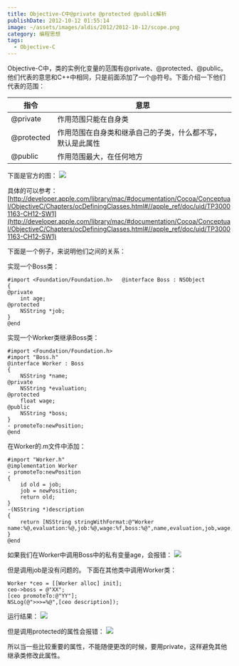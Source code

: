 ```yaml
---
title: Objective-C中@private @protected @public解析
publishDate: 2012-10-12 01:55:14
image: ~/assets/images/aldis/2012/2012-10-12/scope.png
category: 编程思想
tags:
  - Objective-C
---
```


Objective-C中，类的实例化变量的范围有@private、@protected、@public。他们代表的意思和C++中相同，只是前面添加了一个@符号。下面介绍一下他们代表的范围：

| 指令       | 意思                                                       |
| ---------- | ---------------------------------------------------------- |
| @private   | 作用范围只能在自身类                                       |
| @protected | 作用范围在自身类和继承自己的子类，什么都不写，默认是此属性 |
| @public    | 作用范围最大，在任何地方                                   |

下面是官方的图：
![](~/assets/images/aldis/2012/2012-10-12/scope.png)

具体的可以参考：[http://developer.apple.com/library/mac/#documentation/Cocoa/Conceptual/ObjectiveC/Chapters/ocDefiningClasses.html#//apple_ref/doc/uid/TP30001163-CH12-SW1](http://developer.apple.com/library/mac/#documentation/Cocoa/Conceptual/ObjectiveC/Chapters/ocDefiningClasses.html#//apple_ref/doc/uid/TP30001163-CH12-SW1)

<!-- more -->

下面是一个例子，来说明他们之间的关系：

实现一个Boss类：

```objc
#import <Foundation/Foundation.h>   @interface Boss : NSObject
{
@private
    int age;
@protected
    NSString *job;
}
@end
```

实现一个Worker类继承Boss类：

```objc
#import <Foundation/Foundation.h>
#import "Boss.h"
@interface Worker : Boss
{
    NSString *name;
@private
    NSString *evaluation;
@protected
    float wage;
@public
    NSString *boss;
}
- promoteTo:newPosition;
@end
```

在Worker的.m文件中添加：

```objc
#import "Worker.h"
@implementation Worker
- promoteTo:newPosition
{
    id old = job;
    job = newPosition;
    return old;
}
-(NSString *)description
{
    return [NSString stringWithFormat:@"Worker name:%@,evaluation:%@,job:%@,wage:%f,boss:%@",name,evaluation,job,wage,boss];
}
@end
```

如果我们在Worker中调用Boss中的私有变量age，会报错：
![](~/assets/images/aldis/2012/2012-10-12/err1.png)

但是调用job是没有问题的。
下面在其他类中调用Worker类：

```objc
Worker *ceo = [[Worker alloc] init];
ceo->boss = @"XX";
[ceo promoteTo:@"YY"];
NSLog(@">>>=%@",[ceo description]);
```

运行结果：
![](~/assets/images/aldis/2012/2012-10-12/result1.png)

但是调用protected的属性会报错：
![](~/assets/images/aldis/2012/2012-10-12/err2.png)

所以当一些比较重要的属性，不能随便更改的时候，要用private，这样避免其他继承类修改此属性。
